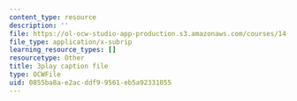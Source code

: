 ```yaml
---
content_type: resource
description: ''
file: https://ol-ocw-studio-app-production.s3.amazonaws.com/courses/14-01sc-principles-of-microeconomics-fall-2011/0855ba8ae2acddf99561eb5a92331055_zFIB8-30YhA.srt
file_type: application/x-subrip
learning_resource_types: []
resourcetype: Other
title: 3play caption file
type: OCWFile
uid: 0855ba8a-e2ac-ddf9-9561-eb5a92331055
---
```

